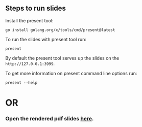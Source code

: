 ## Steps to run slides  

Install the present tool:

```
go install golang.org/x/tools/cmd/present@latest
```

To run the slides with present tool run:

```
present
```

By default the present tool serves up the slides on the ```http://127.0.0.1:3999```.

To get more information on present command line options run:

```
present --help
```

# OR

### Open the rendered pdf slides [here](https://github.com/harsh0240/goconf23/blob/8db4e86cc59b54cd55e1639560937b60d589005b/Escape%20Analysis%20in%20Go.pdf).
